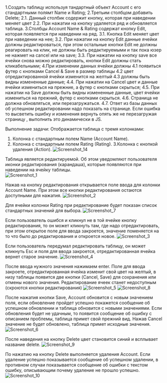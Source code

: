 1.Создать таблицу используя тандартный объект Account с его стандартными полямт Name и Rating;
2.Третьим столбцом добавить Delete; 
  2.1. Данный столбик содержит кнопку, которая при наведении меняет цвет 
  2.2. При нажатии на кнопку удаляется ряд и обновляется таблица.
3.Столбцы Account Name & Rating содержат кнопку Edit, которая появляется при наведении на ряд. 
  3.1. Кнопка Edit меняет цвет при наведении на нее; 
  3.2. При нажатии на кнопку Edit данные ячейки должны редактироваться, при этом остальные кнопки Edit не должны реагировать на клик, не должны быть редактируемыми и так пока юзер не нажмет на cancel или на save; 
  3.3. При нажатии на кнопку save все ячейки снова можно редактировать, кнопки Edit должны стать кликабельными;
4.При изменении данных ячейки должны 
  4.1 появиться футер с кнопками Cancel & Save в размер таблицы 
  4.2 цвет отредактированной ячейки изменится на желтый 
  4.3 должны быть видны измененные данные; 
  4.4. При нажатии на Cancel цвет и данные ячейки измениться на прежние, а футер с кнопками скрыться; 
  4.5. При нажатии на Save должны быть видны измененные данные, цвет ячейки измениться на прежний, футер с кнопками скрыться. 
  4.6. Страница не должна обновляться, или перезагружаться. 
  4.7. Ответ из базы данных об успешном редактировании надо показать на странице. Если ошибка то высветить ошибку и изменения вернуть опять же не перезагружая страницу , выполнить это динамически в JS.

Выполнение задачи:
Отображается таблица с тремя колонками:
1. Колонка с стандартным полем Name (Account Name). 
2. Колонка с стандартным полем Rating (Rating). 
3.Колонка с кнопкой удаления (Action).
 ![Screenshot_14](https://user-images.githubusercontent.com/84872903/134822226-c5114102-1c7c-4835-9e23-1abf43751add.png)

Таблица является редактируемой. Об этом уведомляют пользователя иконки редактирования (карандаша), которые появляются при наведении на ячейку таблицы.  
![Screenshot_1](https://user-images.githubusercontent.com/84872903/134822236-f1e1c5f4-a740-47e9-b040-59b6f6d3b007.png)

Нажав на кнопку редактирования открывается поле ввода для колонки Account Name. При этом все кнопки редактирования остаются доступными для нажатия. 
![Screenshot_2](https://user-images.githubusercontent.com/84872903/134822248-a99d6964-e14e-4fc5-ad56-bad5b14a99ac.png)

Для ячейки колонки Rating при редактирование будет показан список стандартных значений для выбора.
 ![Screenshot_7](https://user-images.githubusercontent.com/84872903/134822251-0a4a6a3a-8f07-4902-b9a2-5967c29d8820.png)

Если пользователь ошибся и кликнул не в той ячейке кнопку редактирования, то он может кликнуть там, где надо отредактировать, при этом открытое поле для ввода закроется, значение поменяется на то что было до редактирования и откроется новое.
 ![Screenshot_3](https://user-images.githubusercontent.com/84872903/134822263-ee1fd94b-8ae4-417e-8d71-b4751ba8c447.png)

Если пользователь передумал редактировать таблицу, он может кликнуть Esc и поля для ввода закроется, отредактированная ячейка вернет старое значение. 
![Screenshot_4](https://user-images.githubusercontent.com/84872903/134822277-176c7b75-3dd8-4f5c-b8ea-172109f01b26.png)

После ввода нужного значения нажимаем enter. Поле для ввода закроете, отредактированная ячейка изменит свой цвет на желтый, в низу таблицы появится две кнопки (Cancel, Save) для сохранения или отмены нового значения. Редактирование ячеек станет недоступным (скроются кнопки редактирования)
 ![Screenshot_5](https://user-images.githubusercontent.com/84872903/134822288-64ed3575-b48c-4558-94aa-d79fd1fc4996.png)
![Screenshot_8](https://user-images.githubusercontent.com/84872903/134822289-8afcc450-d6b3-445d-8d25-b27934fec092.png)

 
После нажатия кнопки Save, Account обновится с новым значением поля, если обновление пройдет успешно покажется сообщение об успешном обновлении и таблица обновится с новыми значениями. Если обновления будет не удачным, то появится сообщение об ошибку с описанием проблемы, таблица примет свой прежний вид. 
Нажав Cancel значение не будет обновлено, таблица примет исходные значения.
 ![Screenshot_6](https://user-images.githubusercontent.com/84872903/134822296-d9e0ad17-ee7e-436f-899a-8e117227c0d2.png)

После наведения на кнопку Delete цвет становится синий и всплывает название delete. 
![Screenshot_9](https://user-images.githubusercontent.com/84872903/134822302-4f2be17a-09c7-414b-8b43-ccf53ad96acb.png)

По нажатию на кнопку Delete выполняется удаления Account. Если удаление успешно показывается сообщение об успешном удалении, в противном случаи показывается сообщение об ошибки с текстом ошибку, описывающим почему удаление не прошло успешно.
![Screenshot_10](https://user-images.githubusercontent.com/84872903/134822307-9353374d-b85b-447b-bd45-28ade98bae7c.png)
